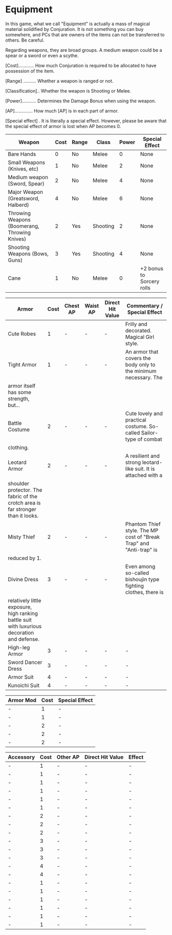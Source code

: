 # Equipment

In this game, what we call "Equipment" is actually a mass of magical material solidified by Conjuration. It is not
something you can buy somewhere, and PCs that are owners of the items can not be transferred to others. Be careful.

Regarding weapons, they are broad groups. A medium weapon could be a spear or a sword or even a scythe.

[Cost]............ How much Conjuration is required to be allocated to have possession of the item.

[Range] .......... Whether a weapon is ranged or not.

[Classification].. Whether the weapon is Shooting or Melee.

[Power]........... Determines the Damage Bonus when using the weapon.

[AP].............. How much [AP] is in each part of armor.

[Special effect] . It is literally a special effect. However, please be aware that the special effect of armor is lost
when AP becomes 0.

| Weapon | Cost | Range | Class | Power | Special Effect |
| - | - | - | - | - | - |
| Bare Hands | 0 | No | Melee | 0 | None |
| Small Weapons (Knives, etc) | 1 | No | Melee | 2 | None |
| Medium weapon (Sword, Spear) | 2 | No | Melee | 4 | None |
| Major Weapon (Greatsword, Halberd) | 4 | No | Melee | 6 | None |
| Throwing Weapons (Boomerang, Throwing Knives) | 2 | Yes | Shooting | 2 | None |
| Shooting Weapons (Bows, Guns) | 3 | Yes | Shooting | 4 | None |
| Cane | 1 | No | Melee | 0 | +2 bonus to Sorcery rolls |

| Armor | Cost | Chest AP | Waist AP | Direct Hit Value | Commentary / Special Effect |
| - | - | - | - | - | - |
| Cute Robes | 1 | - | - | - | Frilly and decorated. Magical Girl style. |
| Tight Armor | 1 | - | - | - | An armor that covers the body only to the minimum necessary. The
armor itself has some strength, but... |
| Battle Costume | 2 | - | - | - | Cute lovely and practical costume. So-called Sailor-type of combat
clothing. |
| Leotard Armor | 2 | - | - | - | A resilient and strong leotard-like suit. It is attached with a
shoulder protector. The fabric of the crotch area is far stronger than it looks. |
| Misty Thief | 2 | - | - | - | Phantom Thief style. The MP cost of "Break Trap" and "Anti-trap" is
reduced by 1. |
| Divine Dress | 3 | - | - | - | Even among so-called bishoujin type fighting clothes, there is
relatively little exposure, high ranking battle suit with luxurious decoration and defense. |
| High-leg Armor | 3 | - | - | - | - |
| Sword Dancer Dress | 3 | - | - | - | - |
| Armor Suit | 4 | - | - | - | - |
| Kunoichi Suit | 4 | - | - | - | - |

| Armor Mod | Cost | Special Effect |
| - | - | - |
| - | 1 | - |
| - | 1 | - |
| - | 2 | - |
| - | 2 | - |
| - | 2 | - |

| Accessory | Cost | Other AP | Direct Hit Value | Effect |
| - | - | - | - | - |
| - | 1 | - | - | - |
| - | 1 | - | - | - |
| - | 1 | - | - | - |
| - | 1 | - | - | - |
| - | 1 | - | - | - |
| - | 1 | - | - | - |
| - | 2 | - | - | - |
| - | 2 | - | - | - |
| - | 2 | - | - | - |
| - | 3 | - | - | - |
| - | 3 | - | - | - |
| - | 3 | - | - | - |
| - | 4 | - | - | - |
| - | 4 | - | - | - |
| - | 1 | - | - | - |
| - | 1 | - | - | - |
| - | 1 | - | - | - |
| - | 1 | - | - | - |
| - | 1 | - | - | - |
| - | 1 | - | - | - |
